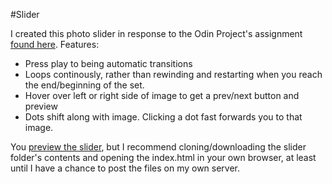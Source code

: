 #Slider

I created this photo slider in response to the Odin Project's assignment [found here](http://www.theodinproject.com/javascript-and-jquery/creating-an-image-carousel-slider?ref=lnav). Features:
- Press play to being automatic transitions
- Loops continously, rather than rewinding and restarting when you reach the end/beginning of the set.
- Hover over left or right side of image to get a prev/next button and preview
- Dots shift along with image. Clicking a dot fast forwards you to that image.

You [preview the slider](https://htmlpreview.github.io/?https://github.com/ubershibs/odin-js-course/blob/master/slider/index.html), but I recommend cloning/downloading the slider folder's contents and opening the index.html in your own browser, at least until I have a chance to post the files on my own server.

